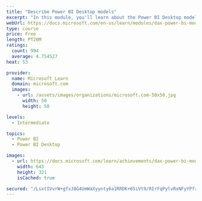 ```yaml
---
title: "Describe Power BI Desktop models"
excerpt: "In this module, you'll learn about the Power BI Desktop model structure, star schema design basics, analytics queries, and report visual configuration. This module provides a strong foundation on which you can learn to optimize model designs and add model calculations."
webUrl: https://docs.microsoft.com/en-us/learn/modules/dax-power-bi-models/
type: course
price: Free
length: PT20M
ratings:
  count: 994
  average: 4.754527
heat: 53

provider:
  name: Microsoft Learn
  domain: microsoft.com
  images:
    - url: /assets/images/organizations/microsoft.com-50x50.jpg
      width: 50
      height: 50

levels:
  - Intermediate

topics:
  - Power BI
  - Power BI Desktop

images:
  - url: https://docs.microsoft.com/learn/achievements/dax-power-bi-models-social.png
    width: 643
    height: 321
    isCached: true

secured: "/LsxtIVvrW+gfxJ8G4UmWaXyynty6a1RRDK+65iVt9/RIrFqPylvRxNFyYPfrEhCH14g+2SEIzIiqO0/DXGaTsaIiUvmZO+ZfbW+pJl2+ZEPnGXm337zwRtCE8nilKiOw61NTRcdwnsQ6sju11pXdf+M7VJh2Odn3GddMMMZDT0a7dReEyt8t8uEuTZyXcyrJ5mlWS60C8ggW26pcHucFYrvhPfOUVdA5qwXUiTlPtfNp1fVW3dXge5HYfTNjsCWVYFIwHqOAxblGfYvh1hknmOzcqJGsOFFXhHSyBe1+c6+mfTY8Eo5u2w8Kk3ogmwGJGgSk33fIXA+IZ/RKyfR6EsNGoSbHbSW/Ux8+uX4dN1nGDJbKoepyN3I5oNJWWIVB/vKB3mR2KJMeKc5x3c0Pshb4kVfP+LpyFn+9sKwsGo=;nrUG3Gu8jVyRVy3hsGD+kg=="
---
```


